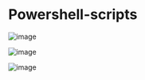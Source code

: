 # Powershell-scripts
![image](https://github.com/SAJJADALI6713/Powershell-scripts/assets/138733114/c7fc7219-0a69-42fa-bbc6-1851a027da27)

![image](https://github.com/SAJJADALI6713/Powershell-scripts/assets/138733114/defd7d08-671e-42cc-a86e-0685752f9d52)

![image](https://github.com/SAJJADALI6713/Powershell-scripts/assets/138733114/8bc1bced-e2f5-473f-824d-935a783b164d)


